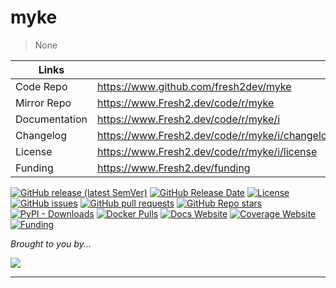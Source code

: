 # myke

> None

| Links         |                        |
|---------------|------------------------|
| Code Repo     | https://www.github.com/fresh2dev/myke           |
| Mirror Repo   | https://www.Fresh2.dev/code/r/myke        |
| Documentation | https://www.Fresh2.dev/code/r/myke/i           |
| Changelog     | https://www.Fresh2.dev/code/r/myke/i/changelog |
| License       | https://www.Fresh2.dev/code/r/myke/i/license   |
| Funding       | https://www.Fresh2.dev/funding        |

[![GitHub release (latest SemVer)](https://img.shields.io/github/v/release/fresh2dev/myke?color=blue&style=for-the-badge)](https://www.github.com/fresh2dev/myke/releases)
[![GitHub Release Date](https://img.shields.io/github/release-date/fresh2dev/myke?color=blue&style=for-the-badge)](https://www.github.com/fresh2dev/myke/releases)
[![License](https://img.shields.io/github/license/fresh2dev/myke?color=blue&style=for-the-badge)](https://www.Fresh2.dev/code/r/myke/i/license)
[![GitHub issues](https://img.shields.io/github/issues-raw/fresh2dev/myke?color=blue&style=for-the-badge)](https://www.github.com/fresh2dev/myke/issues)
[![GitHub pull requests](https://img.shields.io/github/issues-pr-raw/fresh2dev/myke?color=blue&style=for-the-badge)](https://www.github.com/fresh2dev/myke/pulls)
[![GitHub Repo stars](https://img.shields.io/github/stars/fresh2dev/myke?color=blue&style=for-the-badge)](https://star-history.com/#fresh2dev/myke&Date)
[![PyPI - Downloads](https://img.shields.io/pypi/dm/myke?color=blue&style=for-the-badge)](https://pypi.org/project/myke)
[![Docker Pulls](https://img.shields.io/docker/pulls/fresh2dev/myke?color=blue&style=for-the-badge)](https://hub.docker.com/r/fresh2dev/myke)
[![Docs Website](https://img.shields.io/website?down_message=unavailable&label=docs&style=for-the-badge&up_color=blue&up_message=available&url=https://www.Fresh2.dev/code/r/myke/i)](https://www.Fresh2.dev/code/r/myke/i)
[![Coverage Website](https://img.shields.io/website?down_message=unavailable&label=coverage&style=for-the-badge&up_color=blue&up_message=available&url=https://www.Fresh2.dev/code/r/myke/i/tests/coverage)](https://www.Fresh2.dev/code/r/myke/i/tests/coverage)
[![Funding](https://img.shields.io/badge/funding-%24%24%24-blue?style=for-the-badge)](https://www.Fresh2.dev/funding)

*Brought to you by...*

[![](https://img.fresh2.dev/fresh2dev.svg)](https://www.fresh2.dev)

---
